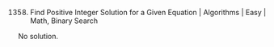 1358. Find Positive Integer Solution for a Given Equation | Algorithms | Easy | Math, Binary Search

No solution.
